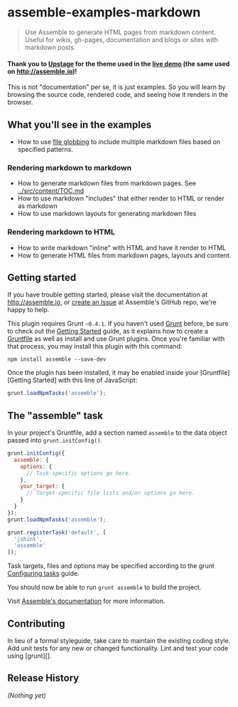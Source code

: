 # assemble-examples-markdown

> Use Assemble to generate HTML pages from markdown content. Useful for wikis, gh-pages, documentation and blogs or sites with markdown posts.

#### Thank you to [Upstage](https://github.com/upstage) for the theme used in the [live demo](https://github.com/assemble/assemble-examples-markdown/) (the same used on http://assemble.io)!

This is not "documentation" per se, it is just examples. So you will learn by browsing the source code, rendered code, and seeing how it renders in the browser.

## What you'll see in the examples

* How to use [file globbing](https://github.com/isaacs/node-glob) to include multiple markdown files based on specified patterns.

### Rendering markdown to markdown

* How to generate markdown files from markdown pages. See [../src/content/TOC.md](../src/content/TOC.md)
* How to use markdown "includes" that either render to HTML or render as markdown
* How to use markdown layouts for generating markdown files

### Rendering markdown to HTML

* How to write markdown "inline" with HTML and have it render to HTML
* How to generate HTML files from markdown pages, layouts and content.


## Getting started

If you have trouble getting started, please visit the documentation at http://assemble.io, or [create an Issue](https://github.com/assemble/assemble/issues) at Assemble's GitHub repo, we're happy to help.

This plugin requires Grunt `~0.4.1`. If you haven't used [Grunt](http://gruntjs.com/) before, be sure to check out the [Getting Started](http://gruntjs.com/getting-started) guide, as it explains how to create a [Gruntfile](http://gruntjs.com/sample-gruntfile) as well as install and use Grunt plugins. Once you're familiar with that process, you may install this plugin with this command:

```shell
npm install assemble --save-dev
```

Once the plugin has been installed, it may be enabled inside your [Gruntfile][Getting Started] with this line of JavaScript:

```js
grunt.loadNpmTasks('assemble');
```

## The "assemble" task
In your project's Gruntfile, add a section named `assemble` to the data object passed into `grunt.initConfig()`.

```js
grunt.initConfig({
  assemble: {
    options: {
      // Task-specific options go here.
    },
    your_target: {
      // Target-specific file lists and/or options go here.
    }
  }
});
grunt.loadNpmTasks('assemble');

grunt.registerTask('default', [
  'jshint',
  'assemble'
]);
```
Task targets, files and options may be specified according to the grunt [Configuring tasks](http://gruntjs.com/configuring-tasks) guide.


You should now be able to run `grunt assemble` to build the project.

Visit [Assemble's documentation](http://assemble.io) for more information. 


## Contributing
In lieu of a formal styleguide, take care to maintain the existing coding style. Add unit tests for any new or changed functionality. Lint and test your code using [grunt][].

## Release History
_(Nothing yet)_

